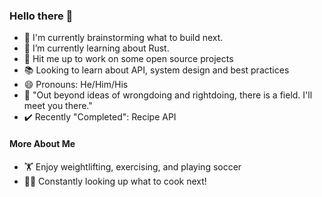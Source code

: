### Hello there 🐨
- 🔭 I'm currently brainstorming what to build next.
- 🌱 I’m currently learning about Rust.
- 🤝 Hit me up to work on some open source projects
- 📚 Looking to learn about API, system design and best practices
- 😄 Pronouns: He/Him/His
- 📜 "Out beyond ideas of wrongdoing and rightdoing, there is a field. I'll meet you there."
- ✔️ Recently "Completed": Recipe API

#### More About Me
- 🏋️ Enjoy weightlifting, exercising, and playing soccer
- 👨‍🍳 Constantly looking up what to cook next!

<!--
**a-camarillo/a-camarillo** is a ✨ _special_ ✨ repository because its `README.md` (this file) appears on your GitHub profile.

Here are some ideas to get you started:

- 🔭 I’m currently working on ...
- 🌱 I’m currently learning ...
- 👯 I’m looking to collaborate on ...
- 🤔 I’m looking for help with ...
- 💬 Ask me about ...
- 📫 How to reach me: ...
- 😄 Pronouns: ...
- ⚡ Fun fact: ...
-->
